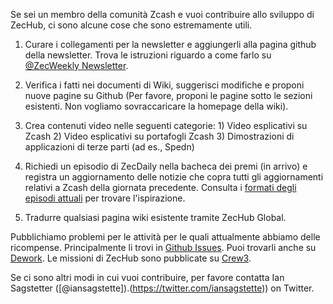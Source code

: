Se sei un membro della comunità Zcash e vuoi contribuire allo sviluppo di ZecHub, ci sono alcune cose che sono estremamente utili.

1. Curare i collegamenti per la newsletter e aggiungerli alla pagina github della newsletter. Trova le istruzioni riguardo a come farlo su [@ZecWeekly Newsletter](https://www.notion.so/zechub/ZecWeekly-Newsletter-2063b85a436642768fb6620627cbd804).
2. Verifica i fatti nei documenti di Wiki, suggerisci modifiche e proponi nuove pagine su Github (Per favore, proponi le pagine sotto le sezioni esistenti. Non vogliamo sovraccaricare la homepage della wiki).
3. Crea contenuti video nelle seguenti categorie: 1) Video esplicativi su Zcash 2) Video esplicativi su portafogli Zcash 3) Dimostrazioni di applicazioni di terze parti (ad es., Spedn)

4. Richiedi un episodio di ZecDaily nella bacheca dei premi (in arrivo) e registra un aggiornamento delle notizie che copra tutti gli aggiornamenti relativi a Zcash della giornata precedente. Consulta i [formati degli episodi attuali](youtube.com/watch?v=XqsZsaGlTGE&t=146s) per trovare l'ispirazione.

5. Tradurre qualsiasi pagina wiki esistente tramite ZecHub Global.

Pubblichiamo problemi per le attività per le quali attualmente abbiamo delle ricompense. Principalmente li trovi in [Github Issues](https://github.com/ZecHub/zechub/issues). Puoi trovarli anche su [Dework](https://crew3.xyz/c/zechub/questboard). Le missioni di ZecHub sono pubblicate su [Crew3](https://app.dework.xyz/zechub-2424).

Se ci sono altri modi in cui vuoi contribuire, per favore contatta Ian Sagstetter ([@iansagstette]).(https://twitter.com/iansagstette)) on Twitter.

